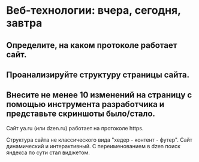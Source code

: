 # Веб-технологии: вчера, сегодня, завтра

## Определите, на каком протоколе работает сайт.
## Проанализируйте структуру страницы сайта.
## Внесите не менее 10 изменений на страницу с помощью инструмента разработчика и представьте скриншоты было/стало.

Сайт ya.ru (или dzen.ru) работает на протоколе https.

Структура сайта не классического вида "хедер - контент - футер". Сайт динамический и интерактивный. С переименованием в dzen поиск яндекса по сути стал виджетом.
